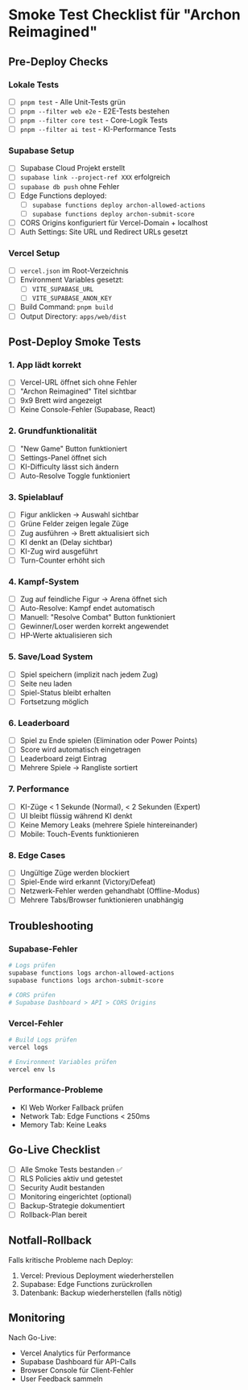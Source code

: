 # Smoke Test Checklist für "Archon Reimagined"

## Pre-Deploy Checks

### Lokale Tests
- [ ] `pnpm test` - Alle Unit-Tests grün
- [ ] `pnpm --filter web e2e` - E2E-Tests bestehen
- [ ] `pnpm --filter core test` - Core-Logik Tests
- [ ] `pnpm --filter ai test` - KI-Performance Tests

### Supabase Setup
- [ ] Supabase Cloud Projekt erstellt
- [ ] `supabase link --project-ref XXX` erfolgreich
- [ ] `supabase db push` ohne Fehler
- [ ] Edge Functions deployed:
  - [ ] `supabase functions deploy archon-allowed-actions`
  - [ ] `supabase functions deploy archon-submit-score`
- [ ] CORS Origins konfiguriert für Vercel-Domain + localhost
- [ ] Auth Settings: Site URL und Redirect URLs gesetzt

### Vercel Setup
- [ ] `vercel.json` im Root-Verzeichnis
- [ ] Environment Variables gesetzt:
  - [ ] `VITE_SUPABASE_URL`
  - [ ] `VITE_SUPABASE_ANON_KEY`
- [ ] Build Command: `pnpm build`
- [ ] Output Directory: `apps/web/dist`

## Post-Deploy Smoke Tests

### 1. App lädt korrekt
- [ ] Vercel-URL öffnet sich ohne Fehler
- [ ] "Archon Reimagined" Titel sichtbar
- [ ] 9x9 Brett wird angezeigt
- [ ] Keine Console-Fehler (Supabase, React)

### 2. Grundfunktionalität
- [ ] "New Game" Button funktioniert
- [ ] Settings-Panel öffnet sich
- [ ] KI-Difficulty lässt sich ändern
- [ ] Auto-Resolve Toggle funktioniert

### 3. Spielablauf
- [ ] Figur anklicken → Auswahl sichtbar
- [ ] Grüne Felder zeigen legale Züge
- [ ] Zug ausführen → Brett aktualisiert sich
- [ ] KI denkt an (Delay sichtbar)
- [ ] KI-Zug wird ausgeführt
- [ ] Turn-Counter erhöht sich

### 4. Kampf-System
- [ ] Zug auf feindliche Figur → Arena öffnet sich
- [ ] Auto-Resolve: Kampf endet automatisch
- [ ] Manuell: "Resolve Combat" Button funktioniert
- [ ] Gewinner/Loser werden korrekt angewendet
- [ ] HP-Werte aktualisieren sich

### 5. Save/Load System
- [ ] Spiel speichern (implizit nach jedem Zug)
- [ ] Seite neu laden
- [ ] Spiel-Status bleibt erhalten
- [ ] Fortsetzung möglich

### 6. Leaderboard
- [ ] Spiel zu Ende spielen (Elimination oder Power Points)
- [ ] Score wird automatisch eingetragen
- [ ] Leaderboard zeigt Eintrag
- [ ] Mehrere Spiele → Rangliste sortiert

### 7. Performance
- [ ] KI-Züge < 1 Sekunde (Normal), < 2 Sekunden (Expert)
- [ ] UI bleibt flüssig während KI denkt
- [ ] Keine Memory Leaks (mehrere Spiele hintereinander)
- [ ] Mobile: Touch-Events funktionieren

### 8. Edge Cases
- [ ] Ungültige Züge werden blockiert
- [ ] Spiel-Ende wird erkannt (Victory/Defeat)
- [ ] Netzwerk-Fehler werden gehandhabt (Offline-Modus)
- [ ] Mehrere Tabs/Browser funktionieren unabhängig

## Troubleshooting

### Supabase-Fehler
```bash
# Logs prüfen
supabase functions logs archon-allowed-actions
supabase functions logs archon-submit-score

# CORS prüfen
# Supabase Dashboard > API > CORS Origins
```

### Vercel-Fehler
```bash
# Build Logs prüfen
vercel logs

# Environment Variables prüfen
vercel env ls
```

### Performance-Probleme
- KI Web Worker Fallback prüfen
- Network Tab: Edge Functions < 250ms
- Memory Tab: Keine Leaks

## Go-Live Checklist

- [ ] Alle Smoke Tests bestanden ✅
- [ ] RLS Policies aktiv und getestet
- [ ] Security Audit bestanden
- [ ] Monitoring eingerichtet (optional)
- [ ] Backup-Strategie dokumentiert
- [ ] Rollback-Plan bereit

## Notfall-Rollback

Falls kritische Probleme nach Deploy:
1. Vercel: Previous Deployment wiederherstellen
2. Supabase: Edge Functions zurückrollen
3. Datenbank: Backup wiederherstellen (falls nötig)

## Monitoring

Nach Go-Live:
- Vercel Analytics für Performance
- Supabase Dashboard für API-Calls
- Browser Console für Client-Fehler
- User Feedback sammeln
